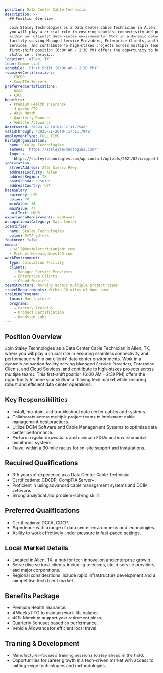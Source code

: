 ```yaml
---
position: Data Center Cable Technician
description: >-
  ## Position Overview

  Join Staley Technologies as a Data Center Cable Technician in Allen, TX, where
  you will play a crucial role in ensuring seamless connectivity and performance
  within our clients' data center environments. Work in a dynamic colocation
  facility serving Managed Service Providers, Enterprise Clients, and Cloud
  Services, and contribute to high-stakes projects across multiple teams. This
  first-shift position (6:00 AM - 2:30 PM) offers the opportunity to hone your
  skills in a thrivi...
location: 'Allen, TX'
team: Commercial
schedule: 'First Shift (6:00 AM - 2:30 PM)'
requiredCertifications:
  - CDCDP
  - CompTIA Server+
preferredCertifications:
  - DCCA
  - CDCP
benefits:
  - Premium Health Insurance
  - 4 Weeks PTO
  - 401k Match
  - Quarterly Bonuses
  - Vehicle Allowance
datePosted: '2024-12-18T04:17:11.794Z'
validThrough: '2025-01-26T04:17:11.794Z'
employmentType: FULL_TIME
hiringOrganization:
  name: Staley Technologies
  sameAs: 'https://staleytechnologies.com/'
  logo: >-
    https://staleytechnologies.com/wp-content/uploads/2021/02/cropped-Logo_StaleyTechnologies.png
jobLocation:
  streetAddress: 2465 Sierra Pkwy.
  addressLocality: Allen
  addressRegion: TX
  postalCode: '75013'
  addressCountry: USA
baseSalary:
  currency: USD
  value: 40
  minValue: 34
  maxValue: 47
  unitText: HOUR
experienceRequirements: midLevel
occupationalCategory: Data Center
identifier:
  name: Staley Technologies
  value: DATA-gdfntk
featured: false
email:
  - will@bestelectricianjobs.com
  - Michael.Mckeaige@pes123.com
workEnvironment:
  type: Colocation Facility
  clients:
    - Managed Service Providers
    - Enterprise Clients
    - Cloud Services
teamStructure: Working across multiple project teams
travelRequirements: Within 30 miles of home base
trainingProgram:
  focus: Manufacturer
  programs:
    - Factory Training
    - Product Certification
    - Hands-on Labs
---
```




## Position Overview
Join Staley Technologies as a Data Center Cable Technician in Allen, TX, where you will play a crucial role in ensuring seamless connectivity and performance within our clients' data center environments. Work in a dynamic colocation facility serving Managed Service Providers, Enterprise Clients, and Cloud Services, and contribute to high-stakes projects across multiple teams. This first-shift position (6:00 AM - 2:30 PM) offers the opportunity to hone your skills in a thriving tech market while ensuring robust and efficient data center operations.

## Key Responsibilities
- Install, maintain, and troubleshoot data center cables and systems.
- Collaborate across multiple project teams to implement cable management best practices.
- Utilize DCIM Software and Cable Management Systems to optimize data center performance.
- Perform regular inspections and maintain PDUs and environmental monitoring systems.
- Travel within a 30-mile radius for on-site support and installations.

## Required Qualifications
- 3-5 years of experience as a Data Center Cable Technician.
- Certifications: CDCDP, CompTIA Server+.
- Proficient in using advanced cable management systems and DCIM software.
- Strong analytical and problem-solving skills.

## Preferred Qualifications
- Certifications: DCCA, CDCP.
- Experience with a range of data center environments and technologies.
- Ability to work effectively under pressure in fast-paced settings.

## Local Market Details
- Located in Allen, TX, a hub for tech innovation and enterprise growth.
- Serve diverse local clients, including telecoms, cloud service providers, and major corporations.
- Regional considerations include rapid infrastructure development and a competitive tech talent market.

## Benefits Package
- Premium Health Insurance.
- 4 Weeks PTO to maintain work-life balance.
- 401k Match to support your retirement plans.
- Quarterly Bonuses based on performance.
- Vehicle Allowance for efficient local travel.

## Training & Development
- Manufacturer-focused training sessions to stay ahead in the field.
- Opportunities for career growth in a tech-driven market with access to cutting-edge technologies and methodologies.